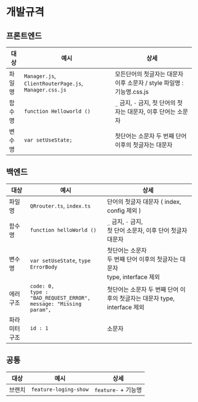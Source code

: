 # 개발규격

## 프론트엔드

|대상|예시|상세|
|----|----|----|
|파일명|`Manager.js`, `ClientRouterPage.js`, `Manager.css.js`| 모든단어의 첫글자는 대문자 이후 소문자 / style 파일명 : 기능명.css.js|
|함수명|`function Helloworld ()`|`_` 금지, `-` 금지, 첫 단어의 첫 자는 대문자, 이후 단어는 소문자|
|변수명|`var setUseState;`|첫단어는 소문자 두 번째 단어 이후의 첫글자는 대문자 |


## 백엔드

|대상|예시|상세|
|------|----|----|
|파일명|`QRrouter.ts`, `index.ts`| 단어의 첫글자 대문자 ( index, config 제외 )|
|함수명|`function helloWorld ()`|`_` 금지, `-` 금지, <br> 첫 단어 소문자, 이후 단어 첫글자 대문자|
|변수명|`var setUseState`, `type ErrorBody`|첫단어는 소문자 <br> 두 번째 단어 이후의 첫글자는 대문자 <br> type, interface 제외 |
|에러구조|`code: 0,`<br>`type : "BAD_REQUEST_ERROR",`<br>`message: "Missing param",`|첫단어는 소문자 두 번째 단어 이후의 첫글자는 대문자 type, interface 제외 |
|파라미터구조|`id : 1`|소문자 |


## 공통

|대상|예시|상세|
|----|----|----|
|브랜치|`feature-loging-show`|`feature-` + 기능명|
